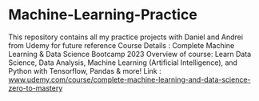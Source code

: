 # Machine-Learning-Practice
This repository contains all my practice projects with Daniel and Andrei from Udemy for future reference 
Course Details :
Complete Machine Learning & Data Science Bootcamp 2023
Overview of course: Learn Data Science, Data Analysis, Machine Learning (Artificial Intelligence), and Python with Tensorflow, Pandas & more!
Link : www.udemy.com/course/complete-machine-learning-and-data-science-zero-to-mastery
